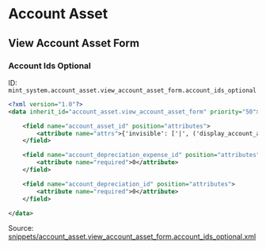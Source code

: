 # Account Asset
## View Account Asset Form  
### Account Ids Optional  
ID: `mint_system.account_asset.view_account_asset_form.account_ids_optional`  
```xml
<?xml version="1.0"?>
<data inherit_id="account_asset.view_account_asset_form" priority="50">

    <field name="account_asset_id" position="attributes">
		<attribute name="attrs">{'invisible': ['|', ('display_account_asset_id', '=', False), ('asset_type', '!=', 'purchase')]}</attribute>
	</field>

	<field name="account_depreciation_expense_id" position="attributes">
		<attribute name="required">0</attribute>
	</field>

    <field name="account_depreciation_id" position="attributes">
		<attribute name="required">0</attribute>
	</field>

</data>
```
Source: [snippets/account_asset.view_account_asset_form.account_ids_optional.xml](https://github.com/Mint-System/Odoo-Build/tree/14.0/snippets/account_asset.view_account_asset_form.account_ids_optional.xml)

